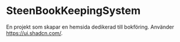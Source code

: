 # SteenBookKeepingSystem

En projekt som skapar en hemsida dedikerad till bokföring. 
Använder https://ui.shadcn.com/. 
